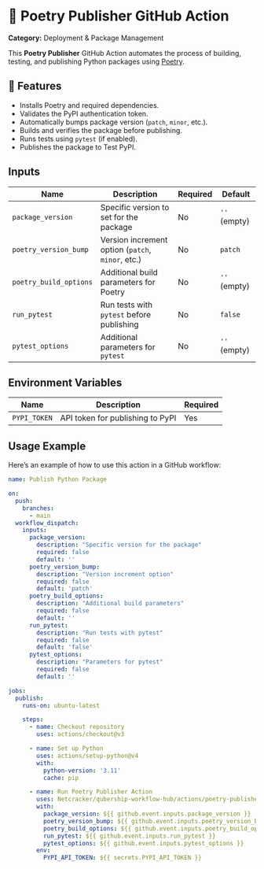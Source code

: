 # 🚀 Poetry Publisher GitHub Action

**Category:** Deployment & Package Management

This **Poetry Publisher** GitHub Action automates the process of building, testing, and publishing Python packages using [Poetry](https://python-poetry.org/).

## 📌 Features

- Installs Poetry and required dependencies.
- Validates the PyPI authentication token.
- Automatically bumps package version (`patch`, `minor`, etc.).
- Builds and verifies the package before publishing.
- Runs tests using `pytest` (if enabled).
- Publishes the package to Test PyPI.

## Inputs

| Name                  | Description                                      | Required | Default |
|-----------------------|--------------------------------------------------|----------|---------|
| `package_version`     | Specific version to set for the package         | No    | `''` (empty) |
| `poetry_version_bump` | Version increment option (`patch`, `minor`, etc.) | No    | `patch` |
| `poetry_build_options` | Additional build parameters for Poetry         | No    | `''` (empty) |
| `run_pytest`         | Run tests with `pytest` before publishing        | No    | `false` |
| `pytest_options`     | Additional parameters for `pytest`               | No    | `''` (empty) |

## Environment Variables

| Name         | Description                        | Required |
|-------------|------------------------------------|----------|
| `PYPI_TOKEN` | API token for publishing to PyPI | Yes |

## Usage Example

Here’s an example of how to use this action in a GitHub workflow:

```yaml
name: Publish Python Package

on:
  push:
    branches:
      - main
  workflow_dispatch:
    inputs:
      package_version:
        description: "Specific version for the package"
        required: false
        default: ''
      poetry_version_bump:
        description: "Version increment option"
        required: false
        default: 'patch'
      poetry_build_options:
        description: "Additional build parameters"
        required: false
        default: ''
      run_pytest:
        description: "Run tests with pytest"
        required: false
        default: 'false'
      pytest_options:
        description: "Parameters for pytest"
        required: false
        default: ''

jobs:
  publish:
    runs-on: ubuntu-latest

    steps:
      - name: Checkout repository
        uses: actions/checkout@v3

      - name: Set up Python
        uses: actions/setup-python@v4
        with:
          python-version: '3.11'
          cache: pip

      - name: Run Poetry Publisher Action
        uses: Netcracker/qubership-workflow-hub/actions/poetry-publisher
        with:
          package_version: ${{ github.event.inputs.package_version }}
          poetry_version_bump: ${{ github.event.inputs.poetry_version_bump }}
          poetry_build_options: ${{ github.event.inputs.poetry_build_options }}
          run_pytest: ${{ github.event.inputs.run_pytest }}
          pytest_options: ${{ github.event.inputs.pytest_options }}
        env:
          PYPI_API_TOKEN: ${{ secrets.PYPI_API_TOKEN }}

